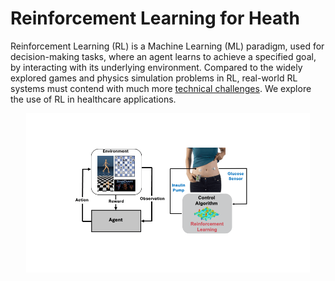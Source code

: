 # Reinforcement Learning for Heath 

Reinforcement Learning (RL) is a Machine Learning (ML) paradigm, used for decision-making tasks, where an agent learns to achieve a specified goal, by interacting with its underlying environment. Compared to the widely explored games and physics 
simulation problems in RL, real-world RL systems must contend with much more [technical challenges](https://github.com/google-research/realworldrl_suite). We explore the use of RL in healthcare applications.

<p align="center">
<img src="img/intro.gif" width="90%" alt="RL">
</p>

<!---

--->


